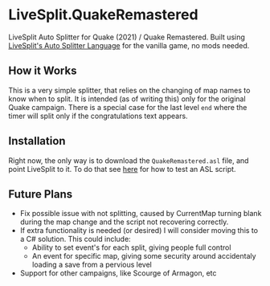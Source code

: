 # LiveSplit.QuakeRemastered

LiveSplit Auto Splitter for Quake (2021) / Quake Remastered. Built using [LiveSplit's Auto Splitter Language](https://github.com/LiveSplit/LiveSplit.AutoSplitters/blob/master/README.md) for the vanilla game, no mods needed.

## How it Works

This is a very simple splitter, that relies on the changing of map names to know when to split. It is intended (as of writing this) only for the original Quake campaign. There is a special case for the last level `end` where the timer will split only if the congratulations text appears.

## Installation

Right now, the only way is to download the `QuakeRemastered.asl` file, and point LiveSplit to it. To do that see [here](https://github.com/LiveSplit/LiveSplit.AutoSplitters/blob/master/README.md#testing-your-script) for how to test an ASL script.

## Future Plans

- Fix possible issue with not splitting, caused by CurrentMap turning blank during the map change and the script not recovering correctly.
- If extra functionality is needed (or desired) I will consider moving this to a C# solution. This could include:
    - Ability to set event's for each split, giving people full control
    - An event for specific map, giving some security around accidentaly loading a save from a pervious level
- Support for other campaigns, like Scourge of Armagon, etc